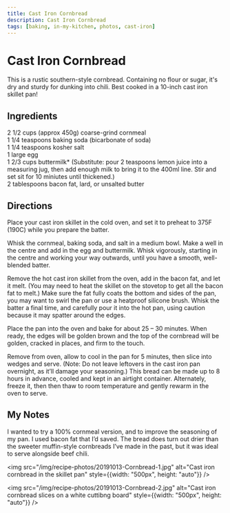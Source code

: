 ```yaml
---
title: Cast Iron Cornbread
description: Cast Iron Cornbread
tags: [baking, in-my-kitchen, photos, cast-iron]
---
```


# Cast Iron Cornbread
This is a rustic southern-style cornbread. Containing no flour or sugar, it's dry and sturdy for dunking into chili. Best cooked in a 10-inch cast iron skillet pan!

## Ingredients
2 1/2 cups (approx 450g) coarse-grind cornmeal  
1 1/4 teaspoons baking soda (bicarbonate of soda)  
1 1/4 teaspoons kosher salt  
1 large egg  
1 2/3 cups buttermilk* (Substitute: pour 2 teaspoons lemon juice into a measuring jug, then add enough milk to bring it to the 400ml line. Stir and set sit for 10 miniutes until thickened.)  
2 tablespoons bacon fat, lard, or unsalted butter

## Directions
Place your cast iron skillet in the cold oven, and set it to preheat to 375F (190C) while you prepare the batter.

Whisk the cornmeal, baking soda, and salt in a medium bowl. Make a well in the centre and add in the egg and buttermilk. Whisk vigorously, starting in the centre and working your way outwards, until you have a smooth, well-blended batter.

Remove the hot cast iron skillet from the oven, add in the bacon fat, and let it melt. (You may need to heat the skillet on the stovetop to get all the bacon fat to melt.) Make sure the fat fully coats the bottom and sides of the pan, you may want to swirl the pan or use a heatproof silicone brush. Whisk the batter a final time, and carefully pour it into the hot pan, using caution because it may spatter around the edges.

Place the pan into the oven and bake for about 25 – 30 minutes. When ready, the edges will be golden brown and the top of the cornbread will be golden, cracked in places, and firm to the touch.

Remove from oven, allow to cool in the pan for 5 minutes, then slice into wedges and serve. (Note: Do not leave leftovers in the cast iron pan overnight, as it’ll damage your seasoning.)
This bread can be made up to 8 hours in advance, cooled and kept in an airtight container. Alternately, freeze it, then then thaw to room temperature and gently rewarm in the oven to serve.

## My Notes
I wanted to try a 100% cornmeal version, and to improve the seasoning of my pan. I used bacon fat that I’d saved. The bread does turn out drier than the sweeter muffin-style cornbreads I’ve made in the past, but it was ideal to serve alongside beef chili.

<img src="/img/recipe-photos/20191013-Cornbread-1.jpg" alt="Cast iron cornbread in the skillet pan" style={{width: "500px", height: "auto"}} />

<img src="/img/recipe-photos/20191013-Cornbread-2.jpg" alt="Cast iron cornbread slices on a white cuttibng board" style={{width: "500px", height: "auto"}} />